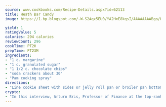 ```yaml
---
source: www.cookbooks.com/Recipe-Details.aspx?id=62113
title: Heath Bar Candy
image: https://1.bp.blogspot.com/-W-S2Aqx5EU0/YA2HxE8kqsI/AAAAAAAABgo/LNxJ2X_rvYgPNsplYMgQNjuwxaZ0e3pQQCLcBGAsYHQ/s320/17.png

yield: 1
ratingValue: 5
calories: 294 calories
reviewCount: 296
cookTime: PT2H
prepTime: PT23M
ingredients:
- "1 c. margarine"
- "1 c. granulated sugar"
- "1 1/2 c. chocolate chips"
- "soda crackers about 30"
- "Pam cooking spray"
directions:
- "Line cookie sheet with sides or jelly roll pan or broiler pan bottom with aluminum foil. Spray foil with Pam. Cover bottom of pan with single layer of crackers. Set aside."
crypto:
- "In this interview, Arturo Bris, Professor of Finance at the top-ranked business school IMD in Switzerland, analyses the risks associated with bitcoin."
---
```

